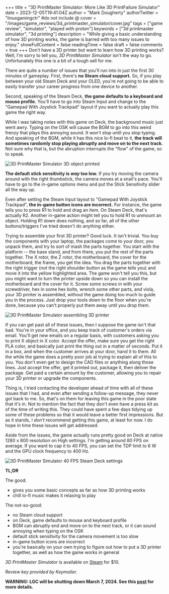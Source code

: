+++
title = "3D PrintMaster Simulator: More Like 3D PrintFailure Simulator"
date = 2023-12-05T19:41:04Z
author = "Mark Dougherty"
authorTwitter = "linuxgamingctr" #do not include @
cover = "/images/game_reviews/3d_printmaster_simulator/cover.jpg"
tags = ["game review", "simulator", "played with proton"]
keywords = ["3d printmaster simulator", "3d printing"]
description = "While giving a basic understanding of how 3D printing works, the game is barred with too many issues to enjoy."
showFullContent = false
readingTime = false
draft = false
comments = true
+++
Don't have a 3D printer but want to learn how 3D printing works? Well, I'm sorry to tell you, *3D PrintMaster Simulator* isn't the way to go. Unfortunately this one is a bit of a tough sell for me.

There are quite a number of issues that you'll run into in just the first 30 minutes of gameplay. First, there's **no Steam cloud support.** So, if you play between your old Steam Deck and your OLED, you're not going to be able to easily transfer your career progress from one device to another.

Second, speaking of the Steam Deck, **the game defaults to a keyboard and mouse profile.** You'll have to go into Steam Input and change to the "Gamepad With Joystick Trackpad" layout if you want to actually play this game the right way.

While I was taking notes with this game on Deck, the background music just went awry. Typing on the OSK will cause the BGM to go into this weird frenzy that plays this annoying sound. It won't stop until you stop typing. And speaking of the BGM, while it has this nice lo-fi beat to it, **the track will sometimes randomly stop playing abruptly and move on to the next track.** Not sure why that is, but the abruption interrupts the "flow" of the game, so to speak.

![3D PrintMaster Simulator 3D object printed](/images/game_reviews/3d_printmaster_simulator/assembling_printer.jpg)

**The default stick sensitivity is *way* too low.** If you try moving the camera around with the right thumbstick, the camera moves at a snail's pace. You'll have to go to the in-game options menu and put the Stick Sensitivity slider all the way up.

Even after setting the Steam Input layout to "Gamepad With Joystick Trackpad", **the in-game button icons are incorrect.** For instance, the game tells you to press R1 to hold and drag an item. On Steam Deck, that's actually R2. Another in-game action might tell you to hold R1 to unmount an object. Holding R1 down does nothing, and so far, all of the other buttons/triggers I've tried doesn't do anything either.

Trying to assemble your first 3D printer? Good luck. It isn't trivial. You buy the components with your laptop, the packages come to your door, you unpack them, and try to sort of mash the parts together. You start with the platform -- the base stand, and from there, you put the rest of the parts together. The X rotor, the Z rotor, the motherboard, the cover for the motherboard, the frame, you get the idea. You drag the parts together with the right trigger (*not* the right shoulder button as the game tells you) and move it into the yellow highlighted area. The game won't tell you this, but you might want to turn the printer upside down so you can install the motherboard and the cover for it. Screw some screws in with your screwdriver, hex in some hex bolts, wrench some other parts, and viola, your 3D printer is assembled, without the game doing too much to guide you in the process. Just drop your tools down to the floor when you're done, because you can't properly put them away until you drop them.

![3D PrintMaster Simulator assembling 3D printer](/images/game_reviews/3d_printmaster_simulator/assembling_printer.jpg)

If you can get past all of these issues, then I suppose the game isn't that bad. You're in your office, and you keep track of customer's orders via email. You'll get new emails on a regular basis, with customers asking you to print X object in X color. Accept the offer, make sure you get the right PLA color, and basically just print the thing out in a matter of seconds. Put it in a box, and when the customer arrives at your door, hand it to them. All the while the game does a pretty poor job at trying to explain all of this to you. You don't even get to design the CAD files or anything along those lines. Just accept the offer, get it printed out, package it, then deliver the package. Get paid a certain amount by the customer, allowing you to repair your 3D printer or upgrade the components.

Thing is, I tried contacting the developer ahead of time with all of these issues that I had, and even after sending a follow-up message, they never got back to me. So, that's on them for leaving this game in the poor state that it's in. Not to mention the fact that they don't even have a press kit as of the time of writing this. They could have spent a few days tidying up some of these problems so that it would leave a better first impressions. But as it stands, I *don't* recommend getting this game, at least for now. I do hope in time these issues will get addressed.

Aside from the issues, the game actually runs pretty good on Deck at native 1280 x 800 resolution on High settings. I'm getting around 80 FPS on average. If you want to cap it to 40 FPS, you can set the TDP limit to 6 W and the GPU clock frequency to 400 Hz.

![3D PrintMaster Simulator 40 FPS Steam Deck settings](/images/game_reviews/3d_printmaster_simulator/on_deck.jpg)

**TL;DR**

The good:
- gives you some basic concepts as far as how 3D printing works
- chill lo-fi music makes it relaxing to play

The not-so-good:
- no Steam cloud support
- on Deck, game defaults to mouse and keyboard profile
- BGM can abruptly end and move on to the next track, or it can sound annoying when typing on the OSK
- default stick sensitivity for the camera movement is too slow
- in-game button icons are incorrect
- you're basically on your own trying to figure out how to put a 3D printer together, as well as how the game works in general

*3D PrintMaster Simulator* is available on [Steam](https://store.steampowered.com/app/2427000/3D_PrintMaster_Simulator_Printer/) for $10.

*Review key provided by Keymailer.*

**WARNING: LGC will be shutting down March 7, 2024. See this [post](https://linuxgamingcentral.com/posts/the-end-of-lgc/) for more details.**
